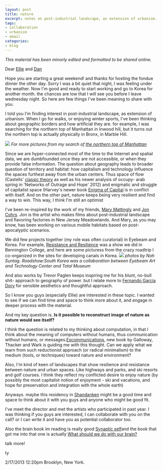 ```yaml
---
layout: post
title: nature
excerpt: notes on post-industrial landscape, as extension of urbanism.
tags: 
- collaboration
- urbanism
- email
categories:
- blog
---
```

*This material has been minorly edited and formatted to be shared online.*

Dear [Ellie](http://ellieirons.com/) and [Dan](http://phiffer.org/)

Hope you are starting a great weekend! and thanks for hosting the fondue dinner the other day. Sorry I was a bit quiet that night, I was feeling under the weather. Now I'm good and ready to start working and go to Korea for another month.
the chances are low that I will see you before I leave wednesday night. So here are few things I've been meaning to share with you. 

I told you I'm finding interest in post-industrial landscape, as extension of urbanism. When I go for walks, or enjoying winter sports,  I've been thinking about geographic borders and how artificial they are. for example, I was searching for the northern top of Manhattan in Inwood hill, but it turns out the northern top is actually physically in Bronx, in Marble Hill.
 
![](http://farm4.staticflickr.com/3814/12326749995_18c4300e40_z.jpg)
*For more pictures from my search of [the northern top of Manhattan](http://www.flickr.com/photos/80913365@N04/tags/inwood/)*

Since we are hyper-connected most of the time to the Internet and spatial data, we are dumbfounded once they are not accessible, or when they provide false information. The question about geography leads to broader question of territory and habitat: how capitalism and technology influence the spaces furthest away from the urban centers. Thus space of flow (Castells' [classic theory](http://en.wikipedia.org/wiki/Space_of_flows) as well as his newer analysis of occupy- arab spring in 'Networks of Outrage and Hope' 2012) and enigmatic and struggle of capitalist space (Harvey's newer book [Enigma of Capital](http://www.goodreads.com/book/show/7502073-the-enigma-of-capital-and-the-crises-of-capitalism) is in conflict with itself. And on the other part, nature keeps being very resilient and find a way to win. This way, I think I'm still an optimist 

I've been re-inspired by the work of my friends, [Mary Mattingly](http://www.marymattingly.com) and [Jon Cohrs](http://splnlss.com). Jon is the artist who makes films about post-industrial landscape and flavoring factories in New Jersey Meadowlands. And Mary, as you may know, has been working on various mobile habitats based on post-apocalyptic scenarios. 

We did few projects together (my role was often curatorial) in Eyebeam and Korea. For example, [Resistance and Resilience](http://resistance-resilience.org) was a show we did in Bennington College, and here are some picturess from the crazy roadtrip I co-organized in the sites for developing canals in Korea. [](http://www.flickr.com/photos/24775692@N04/sets/72157628130560686)
![](http://farm7.staticflickr.com/6214/6345588139_e55eaf1c82_z.jpg)
*photos by Noh Suntag. Roadshow:South Korea was a collaboration between Eyebeam Art and Technology Center and Total Museum*

 And also works by Trevor Paglen keeps inspiring me for his blunt, no-bull shit- approach to geography of power. but I relate more to [Fernando Garcia Dory](http://www.fernandogarciadory.com) for sensible aesthetics and thoughtful approach. 

So I know you guys (especially Ellie) are interested in these topic. I wanted to see if we can find time and space to think more about it, and engage in deeper process with the material. 

And my key question is. 
**Is it possible to reconstruct image of nature as nature would see itself?** 

I think the question is related to my thinking about computation, in that I think about the meaning of computers without humans, thus communication without humans, or messages.[Excommunications](http://press.uchicago.edu/ucp/books/book/chicago/E/bo14413838.html), new book by Galloway, Thacker and Wark is guiding me with this thought. Can we apply what we learn from such reductionist approach (or radical minimalism) to the medium (tools, or techniques) toward nature and environment? 

Also, I'm kind of keen of landscapes that show resilience and resistance between nature and urban spaces. Like highways and parks, and ski resorts and golf courses. I think they reflect my conflicted desire to enjoy nature (by possibly the most capitalist notion of enjoyment - ski and vacations, and hope for preservation and integration with the whole earth) 

Anyways. maybe this residency in [Shandanken](http://www.shandakenproject.org/) might be a good time and space to think about it with you guys and anyone who might be good fit.  

I've meet the director and met the artists who participated in past year. I was thinking if you guys are interested, I can collaborate with you on the call? or I can write it and have you as potential collaborator too. 

Also the brain book im reading is really good [Synaptic self](http://www.amazon.com/Synaptic-Self-How-Brains-Become/dp/0142001783)and the book that got me into that one is actually [What should we do with our brain?](http://www.amazon.com/Should-Brain-Perspectives-Continental-Philosophy/dp/082322953X/)
 
talk more! 

ty 

2/17/2013 
12:20pm
Brooklyn, New York.  